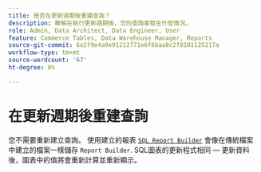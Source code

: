 ```yaml
---
title: 是否在更新週期後重建查詢？
description: 瞭解在執行更新週期後，您的查詢會發生什麼情況。
role: Admin, Data Architect, Data Engineer, User
feature: Commerce Tables, Data Warehouse Manager, Reports
source-git-commit: 6e2f9e4a9e91212771e6f6baa8c2f8101125217a
workflow-type: tm+mt
source-wordcount: '67'
ht-degree: 0%

---
```


# 在更新週期後重建查詢

您不需要重新建立查詢。 使用建立的報表 [`SQL Report Builder`](../dev-reports/sql-rpt-bldr.md) 會像在傳統檔案中建立的檔案一樣儲存 `Report Builder`. SQL圖表的更新程式相同 — 更新資料後，圖表中的值將會重新計算並重新顯示。
